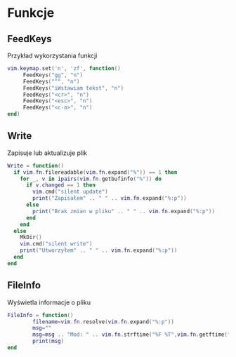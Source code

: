 # Funkcje

## FeedKeys

Przykład wykorzystania funkcji

```lua
vim.keymap.set('n', 'zf', function()
     FeedKeys("gg", "n")
     FeedKeys("^", "n")
     FeedKeys("iWstawiam tekst", "n")
     FeedKeys("<cr>", "n")
     FeedKeys("<esc>", "n")
     FeedKeys("<c-o>", "n")
end)
```

## Write

Zapisuje lub aktualizuje plik

```lua
Write = function()
  if vim.fn.filereadable(vim.fn.expand("%")) == 1 then
    for _, v in ipairs(vim.fn.getbufinfo("%")) do
      if v.changed == 1 then
        vim.cmd("silent update")
        print("Zapisałem" .. " " .. vim.fn.expand("%:p"))
      else
        print("Brak zmian w pliku" .. " " .. vim.fn.expand("%:p"))
      end
    end
  else
    MkDir()
    vim.cmd("silent write")
    print("Utworzyłem" .. " " .. vim.fn.expand("%:p"))
  end
end
```

## FileInfo

Wyświetla informacje o pliku

```lua
FileInfo = function()
        filename=vim.fn.resolve(vim.fn.expand("%:p"))
        msg=""
        msg=msg .. "Mod: " .. vim.fn.strftime("%F %T",vim.fn.getftime(filename)) .. " " .. filename
        print(msg)
end
```
